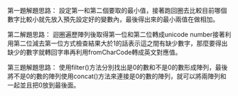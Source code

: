 第一題解題思路：
設定第一和第二個要取的最小值，接著跑回圈去比較目前哪個數字比較小就先放入預先設定好的變數內，最後得出來的最小兩值在做相加。

第二解題思路：
迴圈遍歷陣列後取得第一位和第二位轉成unicode number接著利用第二位減去第一位方式檢查結果大於1的話表示這之間有缺少數字，那麼要得出缺少的數字就轉回字串再利用fromCharCode轉成英文對應值。

第三題解題思路：
使用filter()方法分別找出是0的數和不是0的數形成陣列，最後將不是0的數的陣列使用concat()方法來連接是0的數的陣列，就可以將兩陣列和一起並且把0放到最後面。